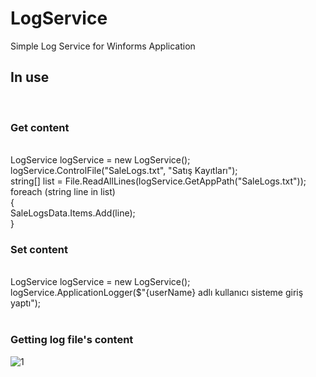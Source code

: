 # LogService
Simple Log Service for Winforms Application

<h2>In use</h2>
<br>
<h3>Get content</h3><br>
   LogService logService = new LogService();<br>
   logService.ControlFile("SaleLogs.txt", "Satış Kayıtları");<br>
   string[] list = File.ReadAllLines(logService.GetAppPath("SaleLogs.txt"));<br>
   foreach (string line in list)<br>
   {<br>
      SaleLogsData.Items.Add(line);<br>
   }<br>
   
<h3>Set content</h3><br>
    LogService logService = new LogService();<br>
    logService.ApplicationLogger($"{userName} adlı kullanıcı sisteme giriş yaptı");<br>

<br>
<h3>Getting log file's content</h3>

![1](https://user-images.githubusercontent.com/55652632/204342619-5d838b78-d371-4679-acc7-a000f91493f2.PNG)
